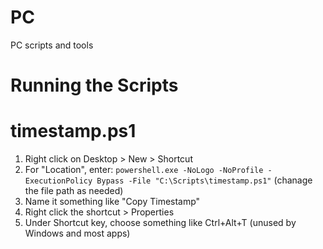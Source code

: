 # PC
PC scripts and tools

# Running the Scripts

# timestamp.ps1
1. Right click on Desktop > New > Shortcut
2. For "Location", enter:
`powershell.exe -NoLogo -NoProfile -ExecutionPolicy Bypass -File "C:\Scripts\timestamp.ps1"`
(chanage the file path as needed)
3. Name it something like "Copy Timestamp"
4. Right click the shortcut > Properties
5. Under Shortcut key, choose something like Ctrl+Alt+T (unused by Windows and most apps)